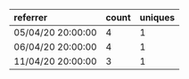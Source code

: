 | referrer          | count | uniques |
| :---------------- | :---- | :------ |
| 05/04/20 20:00:00 | 4     | 1       |
| 06/04/20 20:00:00 | 4     | 1       |
| 11/04/20 20:00:00 | 3     | 1       |